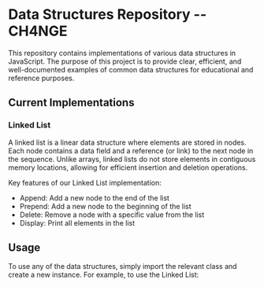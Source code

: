 # Data Structures Repository -- CH4NGE

This repository contains implementations of various data structures in JavaScript. The purpose of this project is to provide clear, efficient, and well-documented examples of common data structures for educational and reference purposes.

## Current Implementations

### Linked List

A linked list is a linear data structure where elements are stored in nodes. Each node contains a data field and a reference (or link) to the next node in the sequence. Unlike arrays, linked lists do not store elements in contiguous memory locations, allowing for efficient insertion and deletion operations.

Key features of our Linked List implementation:
- Append: Add a new node to the end of the list
- Prepend: Add a new node to the beginning of the list
- Delete: Remove a node with a specific value from the list
- Display: Print all elements in the list

## Usage

To use any of the data structures, simply import the relevant class and create a new instance. For example, to use the Linked List:
